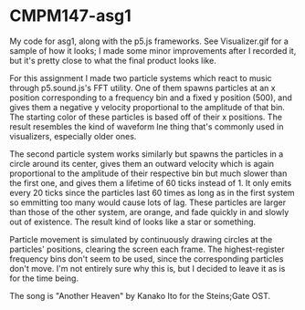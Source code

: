# CMPM147-asg1
My code for asg1, along with the p5.js frameworks. See Visualizer.gif for a sample of how it looks; I made some minor improvements after I recorded it, but it's pretty close to what the final product looks like.

For this assignment I made two particle systems which react to music through p5.sound.js's FFT utility. One of them spawns particles at an x position corresponding to a frequency bin and a fixed y position (500), and gives them a negative y velocity proportional to the amplitude of that bin. The starting color of these particles is based off of their x positions. The result resembles the kind of waveform lne thing that's commonly used in visualizers, especially older ones.

The second particle system works similarly but spawns the particles in a circle around its center, gives them an outward velocity which is again proportional to the amplitude of their respective bin but much slower than the first one, and gives them a lifetime of 60 ticks instead of 1. It only emits every 20 ticks since the particles last 60 times as long as in the first system so emmitting too many would cause lots of lag. These particles are larger than those of the other system, are orange, and fade quickly in and slowly out of existence. The result kind of looks like a star or something.

Particle movement is simulated by continuously drawing circles at the particles' positions, clearing the screen each frame. The highest-register frequency bins don't seem to be used, since the corresponding particles don't move. I'm not entirely sure why this is, but I decided to leave it as is for the time being.

The song is "Another Heaven" by Kanako Ito for the Steins;Gate OST.

